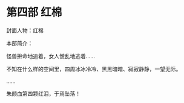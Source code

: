 # 第四部 红棉

封面人物：红棉

本部简介：

怪兽拚命地追着，女人慌乱地逃着……

不知在什么样的空间里，四周冰冰冷冷、黑黑暗暗、寂寂静静，一望无际。

……

朱颜血第四颗红泪，于焉坠落！

